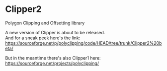 # Clipper2
Polygon Clipping and Offsetting library

A new version of Clipper is about to be released.<br>
And for a sneak peek here's the link:<br>
https://sourceforge.net/p/polyclipping/code/HEAD/tree/trunk/Clipper2%20beta/

But in the meantime there's also Clipper1 here:<br>
https://sourceforge.net/projects/polyclipping/

